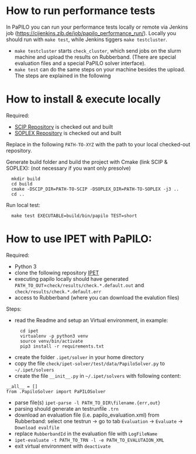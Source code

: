 # How to run performance tests

In PaPILO you can run your performance tests locally or remote via Jenkins job
(https://cijenkins.zib.de/job/papilo_performance_run/). Locally you should run with `make test`, while Jenkins
tiggers `make testcluster`.

- `make testcluster` starts `check_cluster`, which send jobs on the slurm machine and upload the results on
  Rubberband. (There are special evaluation files and a special PaPILO solver interface).
- `make test` can do the same steps on your machine besides the upload. The steps are explained in the following

# How to install & execute locally

Required:

- [SCIP Repository](https://git.zib.de/integer/scip) is checked out and built
- [SOPLEX Repository](https://git.zib.de/integer/soplex) is checked out and built

Replace in the following `PATH-TO-XYZ` with the path to your local checked-out repository.

Generate build folder and build the project with Cmake (link SCIP & SOPLEX): (not necessary if you want only presolve)

```
  mkdir build
  cd build
  cmake -DSCIP_DIR=PATH-TO-SCIP -DSOPLEX_DIR=PATH-TO-SOPLEX -j3 ..
  cd ..
```

Run local test:

```
  make test EXECUTABLE=build/bin/papilo TEST=short
```

# How to use IPET with PaPILO:

Required:

- Python 3
- clone the following repository [IPET](https://github.com/GregorCH/ipet)
- executing papilo locally should have generated `PATH_TO_OUT`=`check/results/check.*.default.out`
  and `check/results/check.*.default.err`
- access to Rubberband (where you can download the evalution files)

Steps:

- read the Readme and setup an Virtual environment, in example:
  ```
    cd ipet
    virtualenv -p python3 venv
    source venv/bin/activate
    pip3 install -r requirements.txt
  ```
- create the folder `.ipet/solver` in your home directory
- copy the file `check/ipet-solver/test/data/PapiloSolver.py` to `~/.ipet/solvers`
- create the file `__init__.py` in `~/.ipet/solvers` with following content:

```
__all__ = []
from .PapiloSolver import PaPILOSolver
```

- parse file(s) `ipet-parse -l PATH_TO_DIR\filename.{err,out}`
- parsing should generate an testrunfile `.trn`
- download an evaluation file (i.e. papilo_evaluation.xml) from Rubberband: select one testrun -> go to tab `Evaluation` -> `Evaluate`
  -> `Download evalfile`
- replace `RubberbandId` in the evaluation file with `LogFileName`
- `ipet-evaluate -t PATH_TO_TRN -l -e PATH_TO_EVALUTAION_XML`
- exit virtual environment with `deactivate`

